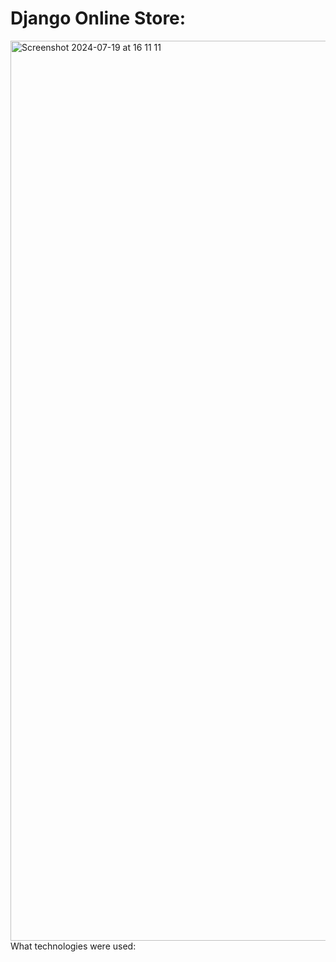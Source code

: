 <h1>Django Online Store: </h1>
<img width="1440" alt="Screenshot 2024-07-19 at 16 11 11" src="https://github.com/user-attachments/assets/56ff3356-1fec-4d9a-954f-a45416ab23b0">
What technologies were used:
